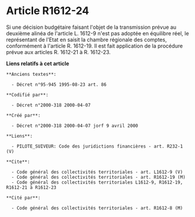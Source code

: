 # Article R1612-24

Si une décision budgétaire faisant l'objet de la transmission prévue au deuxième alinéa de l'article L. 1612-9 n'est pas
adoptée en équilibre réel, le représentant de l'Etat en saisit la chambre régionale des comptes, conformément à l'article R.
1612-19. Il est fait application de la procédure prévue aux articles R. 1612-21 à R. 1612-23.

**Liens relatifs à cet article**

	**Anciens textes**:

	  - Décret n°95-945 1995-08-23 art. 86

	**Codifié par**:

	  - Décret n°2000-318 2000-04-07

	**Créé par**:

	  - Décret n°2000-318 2000-04-07 jorf 9 avril 2000

	**Liens**:

	  - PILOTE_SUIVEUR: Code des juridictions financières - art. R232-1 (V)

	**Cite**:

	  - Code général des collectivités territoriales - art. L1612-9 (V)
	  - Code général des collectivités territoriales - art. R1612-19 (M)
	  - Code général des collectivités territoriales L1612-9, R1612-19, R1612-21 à R1612-23

	**Cité par**:

	  - Code général des collectivités territoriales - art. R1612-8 (M)
